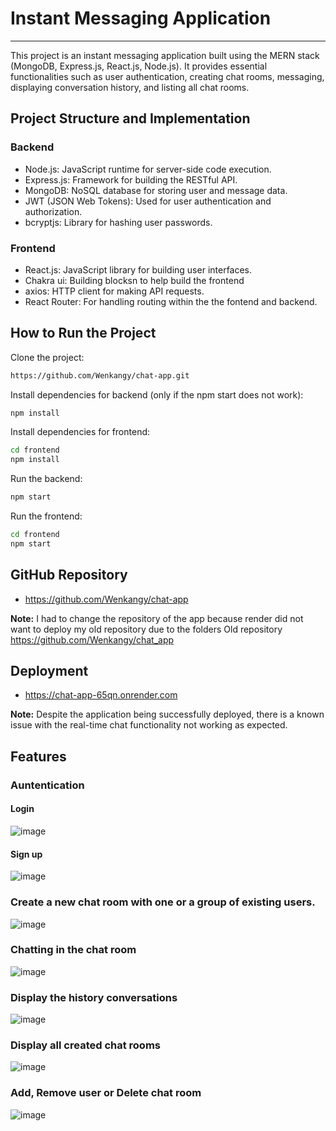 # Instant Messaging Application
---
This project is an instant messaging application built using the MERN stack (MongoDB, Express.js, React.js, Node.js). It provides essential functionalities such as user authentication, creating chat rooms, messaging, displaying conversation history, and listing all chat rooms.
## Project Structure and Implementation
### Backend
- Node.js: JavaScript runtime for server-side code execution.
- Express.js: Framework for building the RESTful API.
- MongoDB: NoSQL database for storing user and message data.
- JWT (JSON Web Tokens): Used for user authentication and authorization.
- bcryptjs: Library for hashing user passwords.

### Frontend
- React.js: JavaScript library for building user interfaces.
- Chakra ui: Building blocksn to help  build the frontend
- axios: HTTP client for making API requests.
- React Router: For handling routing within the the fontend and backend.

## How to Run the Project

Clone the project:
```sh
https://github.com/Wenkangy/chat-app.git
```
Install dependencies for backend (only if the npm start does not work):
```sh
npm install
```
Install dependencies for frontend:
```sh
cd frontend
npm install
```
Run the backend:
```sh
npm start
```
Run the frontend:
```sh
cd frontend
npm start
```
## GitHub Repository
- https://github.com/Wenkangy/chat-app
  
**Note:** I had to change the repository of the app because render did not want to deploy my old repository due to the folders 
Old repository https://github.com/Wenkangy/chat_app
  
## Deployment
- https://chat-app-65qn.onrender.com

**Note:** Despite the application being successfully deployed, there is a known issue with the real-time chat functionality not working as expected. 

## Features

### Auntentication 
#### Login
![image](https://github.com/Wenkangy/chat-app/assets/166893688/edecaa72-fcc4-4e7e-953a-cc8f9dbac3de)

#### Sign up
![image](https://github.com/Wenkangy/chat-app/assets/166893688/5881b88d-a6ae-459b-965f-bf038b3ba594)

### Create a new chat room with one or a group of existing users.

![image](https://github.com/Wenkangy/chat-app/assets/166893688/d9e88a0a-3734-46d2-845e-151bdf292a05)

### Chatting in the chat room

![image](https://github.com/Wenkangy/chat-app/assets/166893688/1dd99571-5256-4543-be43-10de2b0c1c63)

### Display the  history conversations

![image](https://github.com/Wenkangy/chat-app/assets/166893688/9602256f-34e3-4033-83eb-96cce712beae)

### Display all created chat rooms 

![image](https://github.com/Wenkangy/chat-app/assets/166893688/fb155504-ccd1-4408-af17-e58ba4c1b16a)

### Add, Remove user or Delete chat room

![image](https://github.com/Wenkangy/chat-app/assets/166893688/a64b8ead-4468-4631-8d52-e0fc59ab77b5)





   

